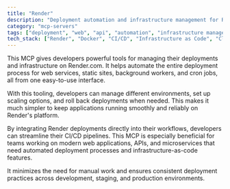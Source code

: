 ```yaml
---
title: "Render"
description: "Deployment automation and infrastructure management for Render.com services."
category: "mcp-servers"
tags: ["deployment", "web", "api", "automation", "infrastructure management", "CI/CD", "microservices"]
tech_stack: ["Render", "Docker", "CI/CD", "Infrastructure as Code", "Cloud Deployment", "background workers", "cron jobs"]
---
```


This MCP gives developers powerful tools for managing their deployments and infrastructure on Render.com. It helps automate the entire deployment process for web services, static sites, background workers, and cron jobs, all from one easy-to-use interface.

With this tooling, developers can manage different environments, set up scaling options, and roll back deployments when needed. This makes it much simpler to keep applications running smoothly and reliably on Render's platform.

By integrating Render deployments directly into their workflows, developers can streamline their CI/CD pipelines. This MCP is especially beneficial for teams working on modern web applications, APIs, and microservices that need automated deployment processes and infrastructure-as-code features.

It minimizes the need for manual work and ensures consistent deployment practices across development, staging, and production environments.